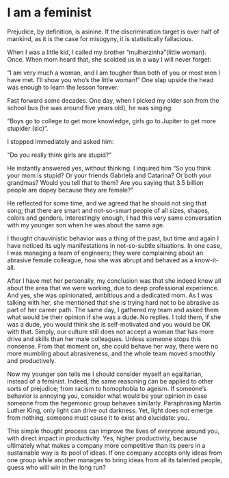 # I am a feminist

Prejudice, by definition, is asinine. If the discrimination target is over half of mankind, as it is the case for misogyny, it is statistically fallacious.

When I was a little kid, I called my brother “mulherzinha”(little woman). Once. When mom heard that, she scolded us in a way I will never forget:

“I am very much a woman, and I am tougher than both of you or most men I have met. I’ll show you who’s the little woman!” One slap upside the head was enough to learn the lesson forever.

Fast forward some decades. One day, when I picked my older son from the school bus (he was around five years old), he was singing:

“Boys go to college to get more knowledge, girls go to Jupiter to get more stupider (sic)”.

I stopped immediately and asked him:

“Do you really think girls are stupid?”

He instantly answered yes, without thinking. I inquired him “So you think your mom is stupid? Or your friends Gabriela and Catarina? Or both your grandmas? Would you tell that to them? Are you saying that 3.5 billion people are dopey because they are female?”

He reflected for some time, and we agreed that he should not sing that song; that there are smart and not-so-smart people of all sizes, shapes, colors and genders. Interestingly enough, I had this very same conversation with my younger son when he was about the same age.

I thought chauvinistic behavior was a thing of the past, but time and again I have noticed its ugly manifestations in not-so-subtle situations. In one case, I was managing a team of engineers; they were complaining about an abrasive female colleague, how she was abrupt and behaved as a know-it-all.

After I have met her personally, my conclusion was that she indeed knew all about the area that we were working, due to deep professional experience. And yes, she was opinionated, ambitious and a dedicated mom. As I was talking with her, she mentioned that she is trying hard not to be abrasive as part of her career path. The same day, I gathered my team and asked them what would be their opinion if she was a dude. No replies. I told them, if she was a dude, you would think she is self-motivated and you would be OK with that. Simply, our culture still does not accept a woman that has more drive and skills than her male colleagues. Unless someone stops this nonsense. From that moment on, she could behave her way, there were no more mumbling about abrasiveness, and the whole team moved smoothly and productively.

Now my younger son tells me I should consider myself an egalitarian, instead of a feminist. Indeed, the same reasoning can be applied to other sorts of prejudice; from racism to homophobia to ageism. If someone’s behavior is annoying you, consider what would be your opinion in case someone from the hegemonic group behaves similarly. Paraphrasing Martin Luther King, only light can drive out darkness. Yet, light does not emerge from nothing, someone must cause it to exist and elucidate: you.

This simple thought process can improve the lives of everyone around you, with direct impact in productivity. Yes, higher productivity, because ultimately what makes a company more competitive than its peers in a sustainable way is its pool of ideas. If one company accepts only ideas from one group while another manages to bring ideas from all its talented people, guess who will win in the long run?
